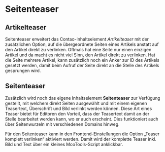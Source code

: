 Seitenteaser
============

Artikelteaser
-------------

Seitenteaser erweitert das Contao-Inhaltselement *Artikelteaser* mit der zusätzlichen Option, auf die übergeordnete Seiten eines Artikels anstatt auf den Artikel direkt zu verlinken. Oftmals hat eine Seite nur einen einzigen Artikel und da macht es nicht viel Sinn, den Artikel direkt zu verlinken. Hat die Seite mehrere Artikel, kann zusätzlich noch ein Anker zur ID des Artikels gesetzt werden, damit beim Aufruf der Seite direkt an die Stelle des Artikels gesprungen wird.

Seitenteaser
------------

Zusätzlich wird noch das eigene Inhaltselement **Seitenteaser** zur Verfügung gestellt, mit welchem direkt Seiten ausgewählt und mit einem eigenen Teasertext, Überschrift und Bild verlinkt werden können. Diese Art eines Teaser bietet für Editoren den Vorteil, dass der Teasertext damit an der Stelle bearbeitet werden kann, wo er auch erscheint. Dies funktioniert auch über Seitenwurzeln mit verschiedenen Domains hinweg.

Für den Seitenteaser kann in den Frontend-Einstellungen die Option „Teaser komplett verlinken“ aktiviert werden. Damit wird der komplette Teaser inkl. Bild und Text über ein kleines MooTools-Script anklickbar.